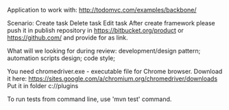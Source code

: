 

Application to work with:
http://todomvc.com/examples/backbone/

Scenario:
Create task
Delete task
Edit task
After create framework please push it in publish repository in https://bitbucket.org/product or https://github.com/  and provide for as link.

What will we looking for during review:
development/design pattern;
automation scripts design;
code style;


You need chromedriver.exe - executable file for Chrome browser. Download it here: https://sites.google.com/a/chromium.org/chromedriver/downloads
Put it in folder c://plugins

To run tests from command line, use 'mvn test' command.
